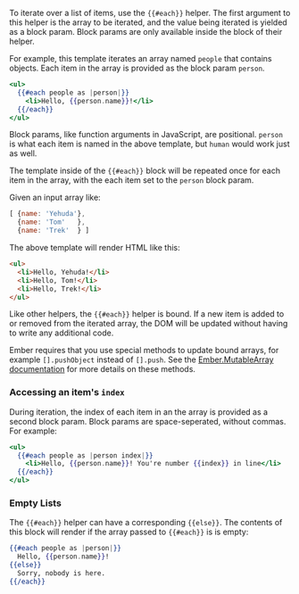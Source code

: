 To iterate over a list of items, use the `{{#each}}` helper. The first
argument to this helper is the array to be iterated, and the value being
iterated is yielded as a block param. Block params are only available inside
the block of their helper.

For example, this template iterates an array named `people` that contains
objects. Each item in the array is provided as the block param `person`.

```handlebars
<ul>
  {{#each people as |person|}}
    <li>Hello, {{person.name}}!</li>
  {{/each}}
</ul>
```

Block params, like function arguments in JavaScript, are positional. `person`
is what each item is named in the above template, but `human` would work just
as well.

The template inside of the `{{#each}}` block will be repeated once for
each item in the array, with the each item set to the `person` block param.

Given an input array like:

```js
[ {name: 'Yehuda'},
  {name: 'Tom'   },
  {name: 'Trek'  } ]
```

The above template will render HTML like this:

```html
<ul>
  <li>Hello, Yehuda!</li>
  <li>Hello, Tom!</li>
  <li>Hello, Trek!</li>
</ul>
```

Like other helpers, the `{{#each}}` helper is bound.  If a new item is added to
or removed from the iterated array, the DOM will be updated without having to
write any additional code.

Ember requires that you use special methods to update bound arrays, for example
`[].pushObject` instead of `[].push`. See the
[Ember.MutableArray documentation](http://emberjs.com/api/classes/Ember.MutableArray.html)
for more details on these methods.

### Accessing an item's `index`

During iteration, the index of each item in an the array is provided as a second
block param. Block params are space-seperated, without commas. For example:

```handlebars
<ul>
  {{#each people as |person index|}}
    <li>Hello, {{person.name}}! You're number {{index}} in line</li>
  {{/each}}
</ul>
```

### Empty Lists

The `{{#each}}` helper can have a corresponding `{{else}}`.
The contents of this block will render if the array passed to `{{#each}}` is
is empty:

```handlebars
{{#each people as |person|}}
  Hello, {{person.name}}!
{{else}}
  Sorry, nobody is here.
{{/each}}
```
